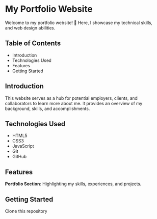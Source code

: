 # My Portfolio Website

Welcome to my portfolio website! 🚀 Here, I showcase my technical skills, and web design abilities.

## Table of Contents
- Introduction
- Technologies Used
- Features
- Getting Started

## Introduction
This website serves as a hub for potential employers, clients, and collaborators to learn more about me. It provides an overview of my background, skills, and accomplishments.

## Technologies Used
- HTML5
- CSS3
- JavaScript
- Git
- GitHub

## Features
 **Portfolio Section**: Highlighting my skills, experiences, and projects.
 
## Getting Started
 Clone this repository
